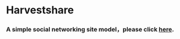 # Harvestshare

### **A simple social networking site model，please click [here](https://reagan615.github.io/Harvestshare/).**
